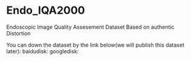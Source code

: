 # Endo_IQA2000

Endoscopic Image Quality Assesement Dataset Based on authentic Distortion

You can down the dataset by the link below(we will publish this dataset later):
baidudisk:
googledisk:
